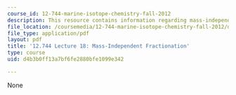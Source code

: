 ```yaml
---
course_id: 12-744-marine-isotope-chemistry-fall-2012
description: This resource contains information regarding mass-independent fractionation.
file_location: /coursemedia/12-744-marine-isotope-chemistry-fall-2012/d4b3b0ff13a7bf6fe2880bfe1099e342_MIT12_744F12_Lec18.pdf
file_type: application/pdf
layout: pdf
title: '12.744 Lecture 18: Mass-Independent Fractionation'
type: course
uid: d4b3b0ff13a7bf6fe2880bfe1099e342

---
```

None